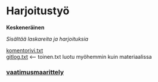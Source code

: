 <h1> Harjoitustyö </h1>

**Keskeneräinen**

*Sisältää laskareita ja harjoituksia*

[komentorivi.txt](https://github.com/iPegii/ot-harjoitustyo/blob/master/laskarit/viikko1/komentorivi.txt)  
[gitlog.txt](https://github.com/iPegii/ot-harjoitustyo/blob/master/laskarit/viikko1/gitlog.txt)
<-- toinen.txt luotu myöhemmin kuin materiaalissa  
### [vaatimusmaarittely](https://github.com/iPegii/ot-harjoitustyo/blob/master/Harjoitustyö/dokumentaatio/vaatimusmaarittely.md)
